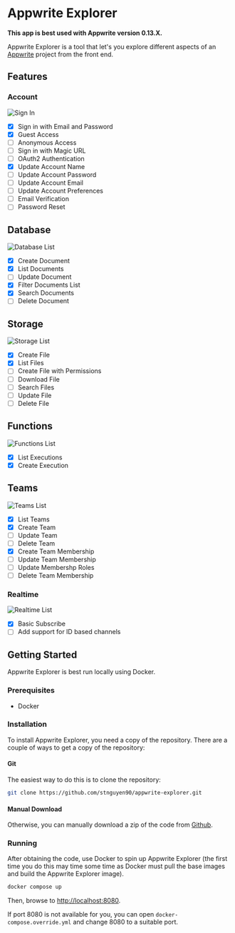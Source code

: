 # Appwrite Explorer

**This app is best used with Appwrite version 0.13.X.**

Appwrite Explorer is a tool that let's you explore different aspects of an [Appwrite](https://appwrite.io) project from the front end.

## Features

### Account

![Sign In](docs/sign-in.png)

- [x] Sign in with Email and Password
- [x] Guest Access
- [ ] Anonymous Access
- [ ] Sign in with Magic URL
- [ ] OAuth2 Authentication
- [x] Update Account Name
- [ ] Update Account Password
- [ ] Update Account Email
- [ ] Update Account Preferences
- [ ] Email Verification
- [ ] Password Reset

## Database

![Database List](docs/database-list.png)

- [x] Create Document
- [x] List Documents
- [ ] Update Document
- [x] Filter Documents List
- [x] Search Documents
- [ ] Delete Document

## Storage

![Storage List](docs/storage-list.png)

- [x] Create File
- [x] List Files
- [ ] Create File with Permissions
- [ ] Download File
- [ ] Search Files
- [ ] Update File
- [ ] Delete File

## Functions

![Functions List](docs/functions-list.png)

- [x] List Executions
- [x] Create Execution

## Teams

![Teams List](docs/teams-list.png)

- [x] List Teams
- [x] Create Team
- [ ] Update Team
- [ ] Delete Team
- [x] Create Team Membership
- [ ] Update Team Membership
- [ ] Update Membershp Roles
- [ ] Delete Team Membership

### Realtime

![Realtime List](docs/realtime-list.png)

- [x] Basic Subscribe
- [ ] Add support for ID based channels

## Getting Started

Appwrite Explorer is best run locally using Docker.

### Prerequisites

- Docker

### Installation

To install Appwrite Explorer, you need a copy of the repository. There are a couple of ways to get a copy of the repository:

#### Git

The easiest way to do this is to clone the repository:

```bash
git clone https://github.com/stnguyen90/appwrite-explorer.git
```

#### Manual Download

Otherwise, you can manually download a zip of the code from [Github](https://github.com/stnguyen90/appwrite-explorer/archive/refs/heads/main.zip).

### Running

After obtaining the code, use Docker to spin up Appwrite Explorer (the first time you do this may time some time as Docker must pull the base images and build the Appwrite Explorer image).

```bash
docker compose up
```

Then, browse to [http://localhost:8080](http://localhost:8080).

If port 8080 is not available for you, you can open `docker-compose.override.yml` and change 8080 to a suitable port.
